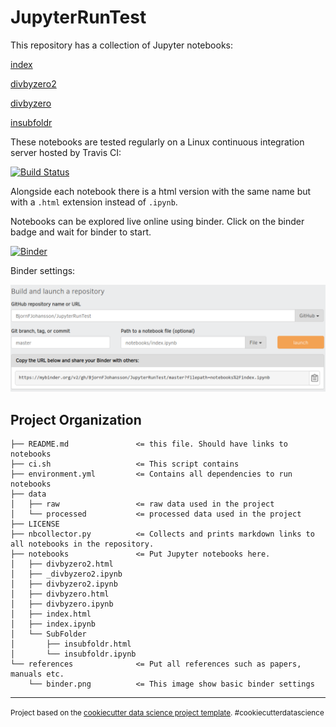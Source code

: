 # JupyterRunTest

This repository has a collection of Jupyter notebooks:

[index](notebooks/index.ipynb)

[divbyzero2](notebooks/divbyzero2.ipynb)

[divbyzero](notebooks/divbyzero.ipynb)

[insubfoldr](notebooks/SubFolder/insubfoldr.ipynb)

These notebooks are tested regularly on a Linux continuous integration server hosted by Travis CI: 

[![Build Status](https://travis-ci.org/BjornFJohansson/JupyterRunTest.svg)](https://travis-ci.org/BjornFJohansson/JupyterRunTest)

Alongside each notebook there is a html version with the same name but with a `.html` extension instead of `.ipynb`.

Notebooks can be explored live online using binder. Click on the binder badge and wait for binder to start.

[![Binder](https://mybinder.org/badge_logo.svg)](https://mybinder.org/v2/gh/BjornFJohansson/JupyterRunTest/master?filepath=notebooks%2Findex.ipynb)

Binder settings:

![binder](references/binder.png)



Project Organization
--------------------------

	├── README.md               <= this file. Should have links to notebooks
	├── ci.sh                   <= This script contains
	├── environment.yml         <= Contains all dependencies to run notebooks
	├── data
	│   ├── raw                 <= raw data used in the project
	│   └── processed           <= processed data used in the project
	├── LICENSE
	├── nbcollector.py          <= Collects and prints markdown links to all notebooks in the repository.
	├── notebooks               <= Put Jupyter notebooks here.
	│   ├── divbyzero2.html
	│   ├── _divbyzero2.ipynb
	│   ├── divbyzero2.ipynb
	│   ├── divbyzero.html
	│   ├── divbyzero.ipynb
	│   ├── index.html
	│   ├── index.ipynb
	│   └── SubFolder
	│       ├── insubfoldr.html
	│       └── insubfoldr.ipynb
	└── references              <= Put all references such as papers, manuals etc.
	    └── binder.png          <= This image show basic binder settings



--------------------------

<p><small>Project based on the <a target="_blank" href="https://drivendata.github.io/cookiecutter-data-science/">cookiecutter data science project template</a>. #cookiecutterdatascience</small></p>



